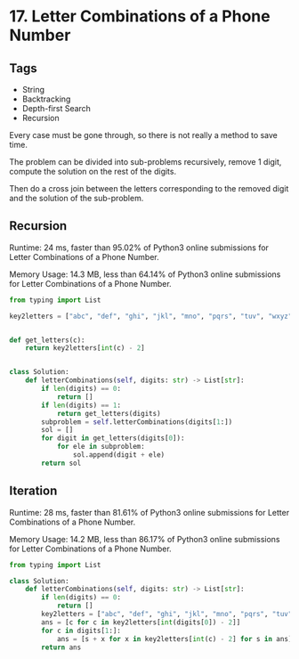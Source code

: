 # 17. Letter Combinations of a Phone Number

## Tags
- String
- Backtracking
- Depth-first Search
- Recursion

Every case must be gone through, so there is not really a method to save time.

The problem can be divided into sub-problems recursively, remove 1 digit, compute the solution on the rest of the digits.

Then do a cross join between the letters corresponding to the removed digit and the solution of the sub-problem. 

## Recursion

Runtime: 24 ms, faster than 95.02% of Python3 online submissions for Letter Combinations of a Phone Number.

Memory Usage: 14.3 MB, less than 64.14% of Python3 online submissions for Letter Combinations of a Phone Number.

```python
from typing import List

key2letters = ["abc", "def", "ghi", "jkl", "mno", "pqrs", "tuv", "wxyz"]


def get_letters(c):
    return key2letters[int(c) - 2]


class Solution:
    def letterCombinations(self, digits: str) -> List[str]:
        if len(digits) == 0:
            return []
        if len(digits) == 1:
            return get_letters(digits)
        subproblem = self.letterCombinations(digits[1:])
        sol = []
        for digit in get_letters(digits[0]):
            for ele in subproblem:
                sol.append(digit + ele)
        return sol
```


## Iteration

Runtime: 28 ms, faster than 81.61% of Python3 online submissions for Letter Combinations of a Phone Number.

Memory Usage: 14.2 MB, less than 86.17% of Python3 online submissions for Letter Combinations of a Phone Number.

```python
from typing import List

class Solution:
    def letterCombinations(self, digits: str) -> List[str]:
        if len(digits) == 0:
            return []
        key2letters = ["abc", "def", "ghi", "jkl", "mno", "pqrs", "tuv", "wxyz"]
        ans = [c for c in key2letters[int(digits[0]) - 2]]
        for c in digits[1:]:
            ans = [s + x for x in key2letters[int(c) - 2] for s in ans]
        return ans
```






